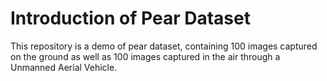 # Introduction of Pear Dataset

This repository is a demo of pear dataset, containing 100 images captured on the ground as well as 100 images captured in the air through a Unmanned Aerial Vehicle.
